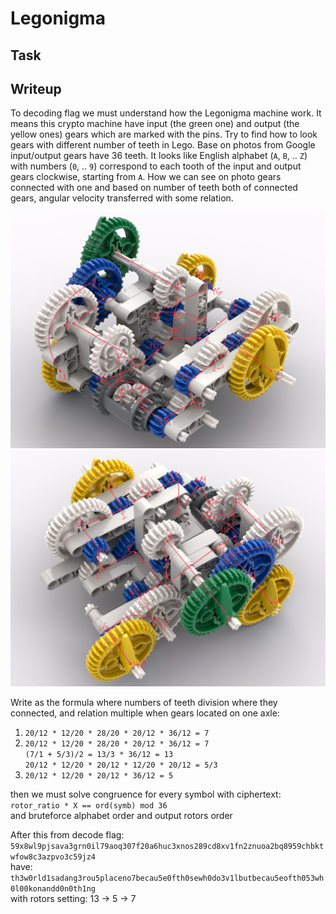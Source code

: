 <h1>Legonigma</h1>
<h2>Task</h2>

<h2>Writeup</h2>

To decoding flag we must understand how the Legonigma machine work.
It means this crypto machine have input (the green one) and output (the yellow ones) gears which are marked with the pins.
Try to find how to look gears with different number of teeth in Lego.
Base on photos from Google input/output gears have 36 teeth.
It looks like English alphabet (`A`, `B`, .. `Z`) with numbers (`0`, .. `9`) correspond to each tooth of the input and output gears clockwise, starting from `A`.
How we can see on photo gears connected with one and based on number of teeth both of connected gears, angular velocity transferred with some relation.

![Front](img1.png)
![Back](img2.png)

Write as the formula where numbers of teeth division where they connected, and relation multiple when gears located on one axle:
1. `20/12 * 12/20 * 28/20 * 20/12 * 36/12 = 7`
2. `20/12 * 12/20 * 28/20 * 20/12 * 36/12 = 7`  
   `(7/1 + 5/3)/2 = 13/3 * 36/12 = 13`  
   `20/12 * 12/20 * 20/12 * 12/20 * 20/12 = 5/3 `
3. `20/12 * 12/20 * 20/12 * 36/12 = 5`

then we must solve congruence for every symbol with ciphertext:  
    `rotor_ratio * X == ord(symb) mod 36`  
and bruteforce alphabet order and output rotors order

After this from decode flag:
`59x8wl9pjsava3grn0il79aoq307f20a6huc3xnos289cd8xv1fn2znuoa2bq8959chbktwfow8c3azpvo3c59jz4`  
have:
`th3w0rld1sadang3rou5placeno7becau5e0fth0sewh0do3v1lbutbecau5eofth053wh0l00konandd0n0th1ng`  
with rotors setting:
13 &rarr; 5 &rarr; 7

